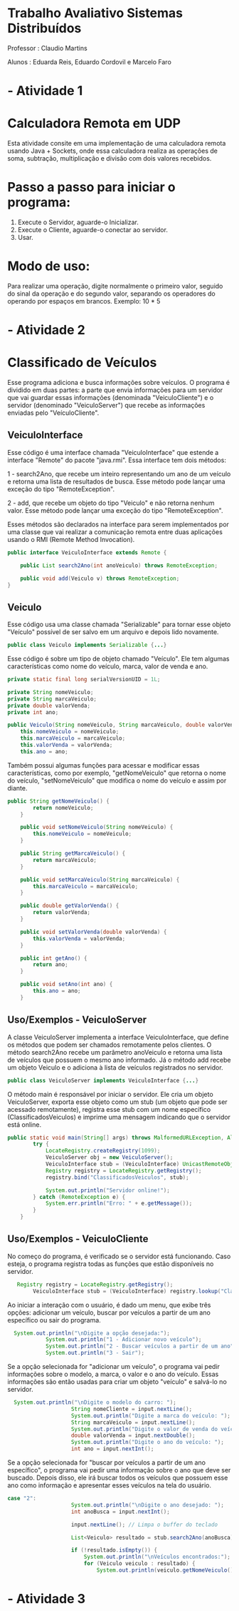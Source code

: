 # Trabalho Avaliativo Sistemas Distribuídos
Professor : Claudio Martins

Alunos : Eduarda Reis, Eduardo Cordovil e Marcelo Faro

# - Atividade 1

# Calculadora Remota em UDP

Esta atividade consite em uma implementação de uma calculadora remota usando Java + Sockets, onde essa calculadora realiza as operações de soma, subtração, multiplicação e divisão com dois valores recebidos.

# Passo a passo para iniciar o programa:
1. Execute o Servidor, aguarde-o Inicializar.
2. Execute o Cliente, aguarde-o conectar ao servidor.
3. Usar.

# Modo de uso:
Para realizar uma operação, digite normalmente o primeiro valor, seguido do sinal da operação e do segundo valor, separando os operadores do operando por espaços em brancos. Exemplo: 10 * 5

# - Atividade 2

# Classificado de Veículos

Esse programa adiciona e busca informações sobre veículos. O programa é dividido em duas partes: a parte que envia informações para um servidor que vai guardar essas informações (denominada "VeiculoCliente") e o servidor (denominado "VeiculoServer") que recebe as informações enviadas pelo "VeículoCliente".

## VeiculoInterface

Esse código é uma interface chamada "VeiculoInterface" que estende a interface "Remote" do pacote "java.rmi". Essa interface tem dois métodos:

1 - search2Ano, que recebe um inteiro representando um ano de um veículo e retorna uma lista de resultados de busca. Esse método pode lançar uma exceção do tipo "RemoteException".

2 - add, que recebe um objeto do tipo "Veiculo" e não retorna nenhum valor. Esse método pode lançar uma exceção do tipo "RemoteException".

Esses métodos são declarados na interface para serem implementados por uma classe que vai realizar a comunicação remota entre duas aplicações usando o RMI (Remote Method Invocation).
```java
public interface VeiculoInterface extends Remote {

    public List search2Ano(int anoVeiculo) throws RemoteException;

    public void add(Veiculo v) throws RemoteException;
}
```
## Veiculo

Esse código usa uma classe chamada "Serializable" para tornar esse objeto "Veículo" possível de ser salvo em um arquivo e depois lido novamente.
```java
public class Veiculo implements Serializable {...}
```

Esse código é sobre um tipo de objeto chamado "Veículo". Ele tem algumas características como nome do veículo, marca, valor de venda e ano.
```java
private static final long serialVersionUID = 1L;

private String nomeVeiculo;
private String marcaVeiculo;
private double valorVenda;
private int ano;

public Veiculo(String nomeVeiculo, String marcaVeiculo, double valorVenda, int ano) {
    this.nomeVeiculo = nomeVeiculo;
    this.marcaVeiculo = marcaVeiculo;
    this.valorVenda = valorVenda;
    this.ano = ano;
```

Também possui algumas funções para acessar e modificar essas características, como por exemplo, "getNomeVeiculo" que retorna o nome do veículo, "setNomeVeiculo" que modifica o nome do veículo e assim por diante.
```java
public String getNomeVeiculo() {
        return nomeVeiculo;
    }

    public void setNomeVeiculo(String nomeVeiculo) {
        this.nomeVeiculo = nomeVeiculo;
    }

    public String getMarcaVeiculo() {
        return marcaVeiculo;
    }

    public void setMarcaVeiculo(String marcaVeiculo) {
        this.marcaVeiculo = marcaVeiculo;
    }

    public double getValorVenda() {
        return valorVenda;
    }

    public void setValorVenda(double valorVenda) {
        this.valorVenda = valorVenda;
    }

    public int getAno() {
        return ano;
    }

    public void setAno(int ano) {
        this.ano = ano;
    }
```

## Uso/Exemplos - VeiculoServer

A classe VeiculoServer implementa a interface VeiculoInterface, que define os métodos que podem ser chamados remotamente pelos clientes. O método search2Ano recebe um parâmetro anoVeiculo e retorna uma lista de veículos que possuem o mesmo ano informado. Já o método add recebe um objeto Veiculo e o adiciona à lista de veículos registrados no servidor.
```java
public class VeiculoServer implements VeiculoInterface {...}
```

O método main é responsável por iniciar o servidor. Ele cria um objeto VeiculoServer, exporta esse objeto como um stub (um objeto que pode ser acessado remotamente), registra esse stub com um nome específico (ClassificadosVeiculos) e imprime uma mensagem indicando que o servidor está online.
```java
public static void main(String[] args) throws MalformedURLException, AlreadyBoundException {
        try {
            LocateRegistry.createRegistry(1099);
            VeiculoServer obj = new VeiculoServer();
            VeiculoInterface stub = (VeiculoInterface) UnicastRemoteObject.exportObject(obj, 0);
            Registry registry = LocateRegistry.getRegistry();
            registry.bind("ClassificadosVeiculos", stub);

            System.out.println("Servidor online!");
        } catch (RemoteException e) {
            System.err.println("Erro: " + e.getMessage());
        }
    }
```
## Uso/Exemplos - VeiculoCliente

No começo do programa, é verificado se o servidor está funcionando. Caso esteja, o programa registra todas as funções que estão disponíveis no servidor.
```java
   Registry registry = LocateRegistry.getRegistry();
        VeiculoInterface stub = (VeiculoInterface) registry.lookup("ClassificadosVeiculos");

```

Ao iniciar a interação com o usuário, é dado um menu, que exibe três opções: adicionar um veículo, buscar por veículos a partir de um ano específico ou sair do programa.
```java
  System.out.println("\nDigite a opção desejada:");
            System.out.println("1 - Adicionar novo veículo");
            System.out.println("2 - Buscar veículos a partir de um ano");
            System.out.println("3 - Sair");
```

Se a opção selecionada for "adicionar um veículo", o programa vai pedir informações sobre o modelo, a marca, o valor e o ano do veículo. Essas informações são então usadas para criar um objeto "veículo" e salvá-lo no servidor.
```java
  System.out.println("\nDigite o modelo do carro: ");
                    String nomeCliente = input.nextLine();
                    System.out.println("Digite a marca do veículo: ");
                    String marcaVeiculo = input.nextLine();
                    System.out.println("Digite o valor de venda do veículo: ");
                    double valorVenda = input.nextDouble();
                    System.out.println("Digite o ano do veículo: ");
                    int ano = input.nextInt();
```

Se a opção selecionada for "buscar por veículos a partir de um ano específico", o programa vai pedir uma informação sobre o ano que deve ser buscado. Depois disso, ele irá buscar todos os veículos que possuem esse ano como informação e apresentar esses veículos na tela do usuário.
```java
case "2":
                    System.out.println("\nDigite o ano desejado: ");
                    int anoBusca = input.nextInt();

                    input.nextLine(); // Limpa o buffer do teclado

                    List<Veiculo> resultado = stub.search2Ano(anoBusca);

                    if (!resultado.isEmpty()) {
                        System.out.println("\nVeículos encontrados:");
                        for (Veiculo veiculo : resultado) {
                            System.out.println(veiculo.getNomeVeiculo());
```

# - Atividade 3

